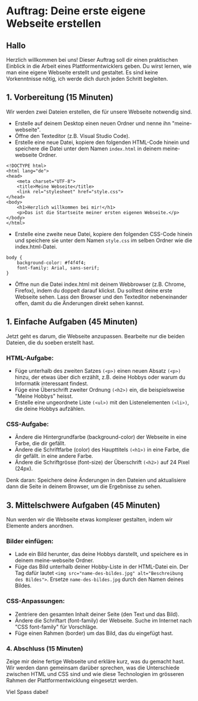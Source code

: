 # Auftrag: Deine erste eigene Webseite erstellen
## Hallo  
Herzlich willkommen bei uns! Dieser Auftrag soll dir einen praktischen Einblick in die Arbeit eines Plattformentwicklers geben. Du wirst lernen, wie man eine eigene Webseite erstellt und gestaltet. Es sind keine Vorkenntnisse nötig, ich werde dich durch jeden Schritt begleiten.

## 1. Vorbereitung (15 Minuten)
Wir werden zwei Dateien erstellen, die für unsere Webseite notwendig sind.

- Erstelle auf deinem Desktop einen neuen Ordner und nenne ihn "meine-webseite".
- Öffne den Texteditor (z.B. Visual Studio Code).
- Erstelle eine neue Datei, kopiere den folgenden HTML-Code hinein und speichere die Datei unter dem Namen ```index.html``` in deinem meine-webseite Ordner.

```
<!DOCTYPE html>
<html lang="de">
<head>
    <meta charset="UTF-8">
    <title>Meine Webseite</title>
    <link rel="stylesheet" href="style.css">
</head>
<body>
    <h1>Herzlich willkommen bei mir!</h1>
    <p>Das ist die Startseite meiner ersten eigenen Webseite.</p>
</body>
</html>
```

- Erstelle eine zweite neue Datei, kopiere den folgenden CSS-Code hinein und speichere sie unter dem Namen ```style.css``` im selben Ordner wie die index.html-Datei.

```
body {
    background-color: #f4f4f4;
    font-family: Arial, sans-serif;
}
```
- Öffne nun die Datei index.html mit deinem Webbrowser (z.B. Chrome, Firefox), indem du doppelt darauf klickst. Du solltest deine erste Webseite sehen. Lass den Browser und den Texteditor nebeneinander offen, damit du die Änderungen direkt sehen kannst.

## 1. Einfache Aufgaben (45 Minuten)
Jetzt geht es darum, die Webseite anzupassen. Bearbeite nur die beiden Dateien, die du soeben erstellt hast.

### HTML-Aufgabe:

- Füge unterhalb des zweiten Satzes ```(<p>)``` einen neuen Absatz ```(<p>)``` hinzu, der etwas über dich erzählt, z.B. deine Hobbys oder warum du Informatik interessant findest.
- Füge eine Überschrift zweiter Ordnung ```(<h2>)``` ein, die beispielsweise "Meine Hobbys" heisst.
- Erstelle eine ungeordnete Liste ```(<ul>)``` mit den Listenelementen ```(<li>)```, die deine Hobbys aufzählen.

### CSS-Aufgabe:

- Ändere die Hintergrundfarbe (background-color) der Webseite in eine Farbe, die dir gefällt.
- Ändere die Schriftfarbe (color) des Haupttitels ```(<h1>)``` in eine Farbe, die dir gefällt. in eine andere Farbe.
- Ändere die Schriftgrösse (font-size) der Überschrift ```(<h2>)``` auf 24 Pixel (24px).

Denk daran: Speichere deine Änderungen in den Dateien und aktualisiere dann die Seite in deinem Browser, um die Ergebnisse zu sehen.

## 3. Mittelschwere Aufgaben (45 Minuten)
Nun werden wir die Webseite etwas komplexer gestalten, indem wir Elemente anders anordnen.

### Bilder einfügen:

- Lade ein Bild herunter, das deine Hobbys darstellt, und speichere es in deinem meine-webseite Ordner.
- Füge das Bild unterhalb deiner Hobby-Liste in der HTML-Datei ein. Der Tag dafür lautet ```<img src="name-des-bildes.jpg" alt="Beschreibung des Bildes">```. Ersetze ```name-des-bildes.jpg``` durch den Namen deines Bildes.

### CSS-Anpassungen:
- Zentriere den gesamten Inhalt deiner Seite (den Text und das Bild).
- Ändere die Schriftart (font-family) der Webseite. Suche im Internet nach "CSS font-family" für Vorschläge.
- Füge einen Rahmen (border) um das Bild, das du eingefügt hast.

### 4. Abschluss (15 Minuten)
Zeige mir deine fertige Webseite und erkläre kurz, was du gemacht hast. Wir werden dann gemeinsam darüber sprechen, was die Unterschiede zwischen HTML und CSS sind und wie diese Technologien im grösseren Rahmen der Plattformentwicklung eingesetzt werden.

Viel Spass dabei!